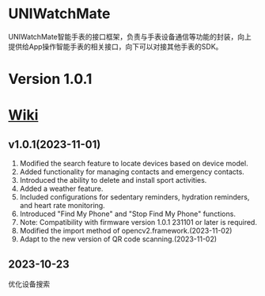 # UNIWatchMate  
UNIWatchMate智能手表的接口框架，负责与手表设备通信等功能的封装，向上提供给App操作智能手表的相关接口，向下可以对接其他手表的SDK。  

# Version 1.0.1

# [Wiki](https://github.com/shenjudev/UNIWatchMate-ios-Sample/wiki)  


## v1.0.1(2023-11-01)
1. Modified the search feature to locate devices based on device model.
2. Added functionality for managing contacts and emergency contacts.
3. Introduced the ability to delete and install sport activities.
4. Added a weather feature.
5. Included configurations for sedentary reminders, hydration reminders, and heart rate monitoring.
6. Introduced "Find My Phone" and "Stop Find My Phone" functions.
7. Note: Compatibility with firmware version 1.0.1 231101 or later is required.
8. Modified the import method of opencv2.framework.(2023-11-02)
9. Adapt to the new version of QR code scanning.(2023-11-02)
   
## 2023-10-23
优化设备搜索
